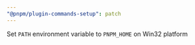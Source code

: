 ```yaml
---
"@pnpm/plugin-commands-setup": patch
---
```


Set `PATH` environment variable to `PNPM_HOME` on Win32 platform
